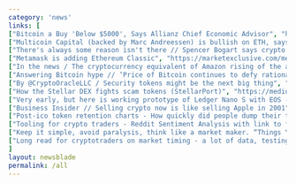 ```yaml
---
category: 'news'
links: [
["Bitcoin a Buy 'Below $5000', Says Allianz Chief Economic Advisor", "https://www.ccn.com/bitcoin-a-buy-below-5000-says-allianz-chief-economic-advisor/"],
["Multicoin Capital (backed by Marc Andreessen) is bullish on ETH, says XRP should be a security, LTC has no reason to exist, and ... COUGH ... the EOS launch was not such a clusterfuck as many people say", "https://bitcoinist.com/ripple-security-litecoin-ethereum-best-multicoin-capital/"],
["There's always some reason isn't there // Spencer Bogart says crypto prices are pressed down because last year's crypto hedge funds lock up is up now - via @FXStreetNews", "https://www.fxstreet.com/cryptocurrencies/news/bitcoin-price-analysis-btc-usd-rangebound-spencer-bogart-explains-why-cryptos-crashed-this-year-201806260631"],
["Metamask is adding Ethereum Classic", "https://marketexclusive.com/metamask-add-ethereum-classic-etc-blockchain-bridge-services/2018/06/"],
["In the news / The cryptocurrency equivalent of Amazon rising of the ashes of dotcom bubble will most likely come from Asia (the article is also mocking Calvin Ayre if that's more attractive to you than FT's opinions)", "https://www.ft.com/content/15bce62c-73c7-11e8-aa31-31da4279a601"],
["Answering Bitcoin hype // ’Price of Bitcoin continues to defy rational economic explanation. I’m still arguing that Bitcoin will be worth about the same as the football cards’ via @LowyInstitute", "https://www.lowyinstitute.org/the-interpreter/answering-bitcoin-hype"],
["By @CryptoOracleLLC / Security tokens might be the next big thing", "https://medium.com/crypto-oracle/prepare-yourself-the-security-token-tsunami-is-about-to-hit-9d5517caff49"],
["How the Stellar DEX fights scam tokens (StellarPort)", "https://medium.com/@support_55248/stellarport-verifying-the-stellar-dex-6529dbc76499"],
["Very early, but here is working prototype of Ledger Nano S with EOS - Hopefully official app soon // By @nodroid", "https://medium.com/@cryptofairy/eos-on-my-ledger-nano-s-wallet-5b7c5bb6d0ae"],
["Business Insider // Selling crypto now is like selling Apple in 2001", "http://www.businessinsider.com/ico-dotcom-bubble-yoni-assia-etoro-crypto-blockchain-joseph-lubin-bitcoin-ethereum-2018-6"],
["Post-ico token retention charts - How quickly did people dump their tokens after a sale? By @coin_fi", "https://buff.ly/2IEco74"],
["Tooling for crypto traders - Reddit Sentiment Analysis with link to full code so that you can literally $DYOR. By @rados_io", "https://buff.ly/2k61wRT"],
["Keep it simple, avoid paralysis, think like a market maker. “Things You Learn After 1 Year of Day Trading for a Living” by @algonell", "https://bit.ly/2JQg3zm"],
["Long read for cryptotraders on market timing - a lot of data, testing out crypto basket indexes. By altcointrading_. Honorable mentions - @santimentfeed and @bbands.", "https://buff.ly/2IlSg9G"]
]
layout: newsblade
permalink: /all
---
```

